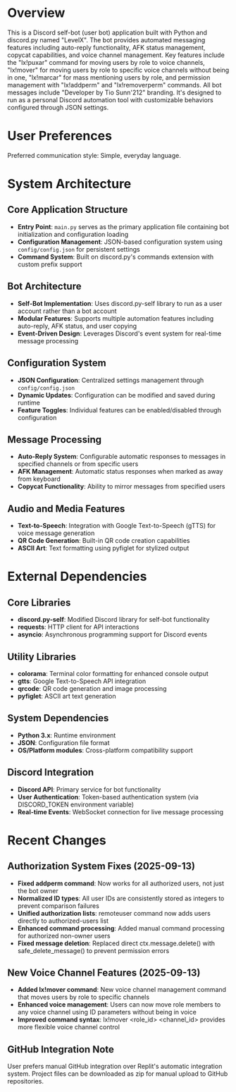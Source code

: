 # Overview

This is a Discord self-bot (user bot) application built with Python and discord.py named "LevelX". The bot provides automated messaging features including auto-reply functionality, AFK status management, copycat capabilities, and voice channel management. Key features include the "lx!puxar" command for moving users by role to voice channels, "lx!mover" for moving users by role to specific voice channels without being in one, "lx!marcar" for mass mentioning users by role, and permission management with "lx!addperm" and "lx!removerperm" commands. All bot messages include "Developer by Tio Sunn'212" branding. It's designed to run as a personal Discord automation tool with customizable behaviors configured through JSON settings.

# User Preferences

Preferred communication style: Simple, everyday language.

# System Architecture

## Core Application Structure
- **Entry Point**: `main.py` serves as the primary application file containing bot initialization and configuration loading
- **Configuration Management**: JSON-based configuration system using `config/config.json` for persistent settings
- **Command System**: Built on discord.py's commands extension with custom prefix support

## Bot Architecture
- **Self-Bot Implementation**: Uses discord.py-self library to run as a user account rather than a bot account
- **Modular Features**: Supports multiple automation features including auto-reply, AFK status, and user copying
- **Event-Driven Design**: Leverages Discord's event system for real-time message processing

## Configuration System
- **JSON Configuration**: Centralized settings management through `config/config.json`
- **Dynamic Updates**: Configuration can be modified and saved during runtime
- **Feature Toggles**: Individual features can be enabled/disabled through configuration

## Message Processing
- **Auto-Reply System**: Configurable automatic responses to messages in specified channels or from specific users
- **AFK Management**: Automatic status responses when marked as away from keyboard
- **Copycat Functionality**: Ability to mirror messages from specified users

## Audio and Media Features
- **Text-to-Speech**: Integration with Google Text-to-Speech (gTTS) for voice message generation
- **QR Code Generation**: Built-in QR code creation capabilities
- **ASCII Art**: Text formatting using pyfiglet for stylized output

# External Dependencies

## Core Libraries
- **discord.py-self**: Modified Discord library for self-bot functionality
- **requests**: HTTP client for API interactions
- **asyncio**: Asynchronous programming support for Discord events

## Utility Libraries
- **colorama**: Terminal color formatting for enhanced console output
- **gtts**: Google Text-to-Speech API integration
- **qrcode**: QR code generation and image processing
- **pyfiglet**: ASCII art text generation

## System Dependencies
- **Python 3.x**: Runtime environment
- **JSON**: Configuration file format
- **OS/Platform modules**: Cross-platform compatibility support

## Discord Integration
- **Discord API**: Primary service for bot functionality
- **User Authentication**: Token-based authentication system (via DISCORD_TOKEN environment variable)
- **Real-time Events**: WebSocket connection for live message processing

# Recent Changes

## Authorization System Fixes (2025-09-13)
- **Fixed addperm command**: Now works for all authorized users, not just the bot owner
- **Normalized ID types**: All user IDs are consistently stored as integers to prevent comparison failures
- **Unified authorization lists**: remoteuser command now adds users directly to authorized-users list
- **Enhanced command processing**: Added manual command processing for authorized non-owner users
- **Fixed message deletion**: Replaced direct ctx.message.delete() with safe_delete_message() to prevent permission errors

## New Voice Channel Features (2025-09-13)
- **Added lx!mover command**: New voice channel management command that moves users by role to specific channels
- **Enhanced voice management**: Users can now move role members to any voice channel using ID parameters without being in voice
- **Improved command syntax**: lx!mover <role_id> <channel_id> provides more flexible voice channel control

## GitHub Integration Note
User prefers manual GitHub integration over Replit's automatic integration system. Project files can be downloaded as zip for manual upload to GitHub repositories.